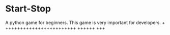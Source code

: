 # Start-Stop
A python game for beginners. This game is very important for developers.
+
++++++++++++++++++++++++
++++++
+++
